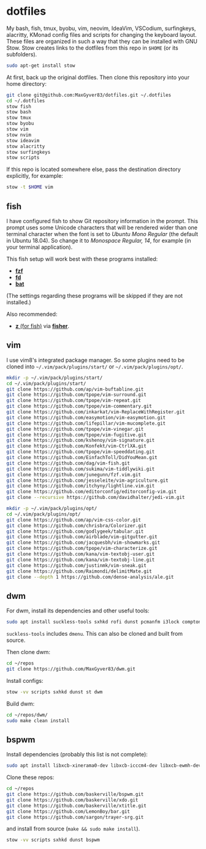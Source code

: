 # dotfiles

My bash, fish, tmux, byobu, vim, neovim, IdeaVim, VSCodium, surfingkeys, alacritty, KMonad config files and scripts for changing the keyboard layout. These files are organized in such a way that they can be installed with GNU Stow. Stow creates links to the dotfiles from this repo in `$HOME` (or its subfolders).

```sh
sudo apt-get install stow
```

At first, back up the original dotfiles. Then clone this repository into your home directory:

```sh
git clone git@github.com:MaxGyver83/dotfiles.git ~/.dotfiles
cd ~/.dotfiles
stow fish
stow bash
stow tmux
stow byobu
stow vim
stow nvim
stow ideavim
stow alacritty
stow surfingkeys
stow scripts
```

If this repo is located somewhere else, pass the destination directory explicitly, for example:

```sh
stow -t $HOME vim
```

## fish

I have configured fish to show Git repository information in the prompt. This prompt uses some Unicode characters that will be rendered wider than one terminal character when the font is set to *Ubuntu Mono Regular* (the default in Ubuntu 18.04). So change it to *Monospace Regular, 14*, for example (in your terminal application).

This fish setup will work best with these programs installed:

* [**fzf**](https://github.com/junegunn/fzf)
* [**fd**](https://github.com/sharkdp/fd)
* [**bat**](https://github.com/sharkdp/bat)

(The settings regarding these programs will be skipped if they are not installed.)

Also recommended:

* [**z** (for fish)](https://github.com/jethrokuan/z) via [**fisher**](https://github.com/jorgebucaran/fisher).

## vim

I use vim8's integrated package manager. So some plugins need to be cloned into `~/.vim/pack/plugins/start/` or `~/.vim/pack/plugins/opt/`.

```sh
mkdir -p ~/.vim/pack/plugins/start/
cd ~/.vim/pack/plugins/start/
git clone https://github.com/ap/vim-buftabline.git
git clone https://github.com/tpope/vim-surround.git
git clone https://github.com/tpope/vim-repeat.git
git clone https://github.com/tpope/vim-commentary.git
git clone https://github.com/inkarkat/vim-ReplaceWithRegister.git
git clone https://github.com/easymotion/vim-easymotion.git
git clone https://github.com/lifepillar/vim-mucomplete.git
git clone https://github.com/tpope/vim-vinegar.git
git clone https://github.com/tpope/vim-fugitive.git
git clone https://github.com/kshenoy/vim-signature.git
git clone https://github.com/Konfekt/vim-CtrlXA.git
git clone https://github.com/tpope/vim-speeddating.git
git clone https://github.com/EinfachToll/DidYouMean.git
git clone https://github.com/dag/vim-fish.git
git clone https://github.com/sukima/vim-tiddlywiki.git
git clone https://github.com/junegunn/fzf.vim.git
git clone https://github.com/jesseleite/vim-agriculture.git
git clone https://github.com/itchyny/lightline.vim.git
git clone https://github.com/editorconfig/editorconfig-vim.git
git clone --recursive https://github.com/davidhalter/jedi-vim.git

mkdir -p ~/.vim/pack/plugins/opt/
cd ~/.vim/pack/plugins/opt/
git clone https://github.com/ap/vim-css-color.git
git clone https://github.com/chrisbra/Colorizer.git
git clone https://github.com/godlygeek/tabular.git
git clone https://github.com/airblade/vim-gitgutter.git
git clone https://github.com/jacquesbh/vim-showmarks.git
git clone https://github.com/tpope/vim-characterize.git
git clone https://github.com/kana/vim-textobj-user.git
git clone https://github.com/kana/vim-textobj-line.git
git clone https://github.com/justinmk/vim-sneak.git
git clone https://github.com/Raimondi/delimitMate.git
git clone --depth 1 https://github.com/dense-analysis/ale.git
```

## dwm

For dwm, install its dependencies and other useful tools:

```sh
sudo apt install suckless-tools sxhkd rofi dunst pcmanfm i3lock compton wmctrl pavucontrol pasystray scrot copyq
```

`suckless-tools` includes `dmenu`. This can also be cloned and built from source.

Then clone dwm:

```sh
cd ~/repos
git clone https://github.com/MaxGyver83/dwm.git
```

Install configs:

```sh
stow -vv scripts sxhkd dunst st dwm
```

Build dwm:

```sh
cd ~/repos/dwm/
sudo make clean install
```

## bspwm

Install dependencies (probably this list is not complete):

```sh
sudo apt install libxcb-xinerama0-dev libxcb-icccm4-dev libxcb-ewmh-dev
```

Clone these repos:

```sh
cd ~/repos
git clone https://github.com/baskerville/bspwm.git
git clone https://github.com/baskerville/xdo.git
git clone https://github.com/baskerville/xtitle.git
git clone https://github.com/LemonBoy/bar.git
git clone https://github.com/sargon/trayer-srg.git
```

and install from source (`make && sudo make install`).

```sh
stow -vv scripts sxhkd dunst bspwm
```
